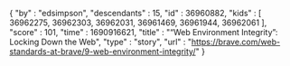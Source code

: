 {
  "by" : "edsimpson",
  "descendants" : 15,
  "id" : 36960882,
  "kids" : [ 36962275, 36962303, 36962031, 36961469, 36961944, 36962061 ],
  "score" : 101,
  "time" : 1690916621,
  "title" : "“Web Environment Integrity”: Locking Down the Web",
  "type" : "story",
  "url" : "https://brave.com/web-standards-at-brave/9-web-environment-integrity/"
}
